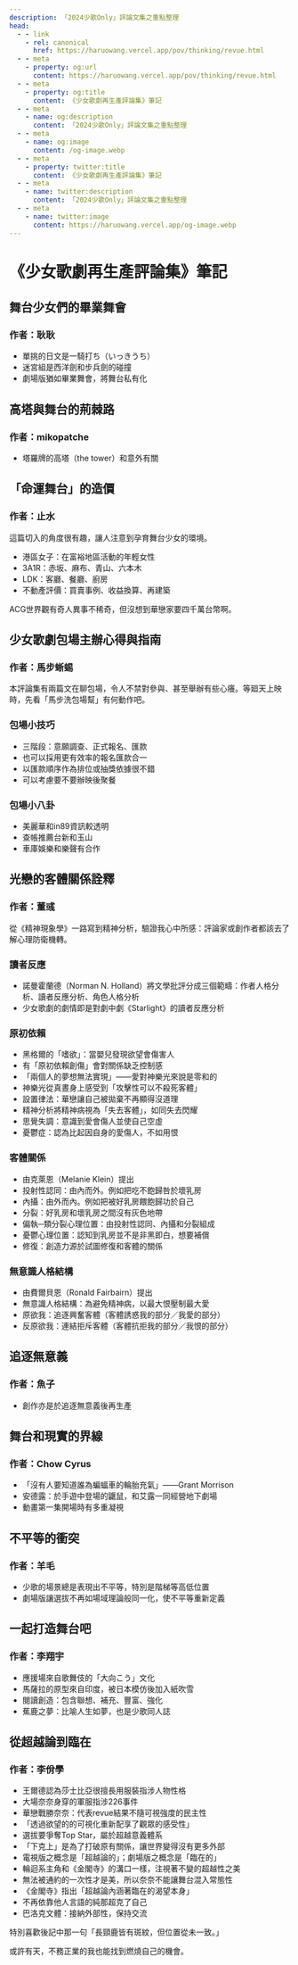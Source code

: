 ```yaml
---
description: 「2024少歌Only」評論文集之重點整理
head:
  - - link
    - rel: canonical
      href: https://haruowang.vercel.app/pov/thinking/revue.html
  - - meta
    - property: og:url
      content: https://haruowang.vercel.app/pov/thinking/revue.html
  - - meta
    - property: og:title
      content: 《少女歌劇再生產評論集》筆記
  - - meta
    - name: og:description
      content: 「2024少歌Only」評論文集之重點整理
  - - meta
    - name: og:image
      content: /og-image.webp
  - - meta
    - property: twitter:title
      content: 《少女歌劇再生產評論集》筆記
  - - meta
    - name: twitter:description
      content: 「2024少歌Only」評論文集之重點整理
  - - meta
    - name: twitter:image
      content: https://haruowang.vercel.app/og-image.webp
---
```


# 《少女歌劇再生產評論集》筆記

<p><Badge type="info" text="🌳 Evergreen" /></P>

## 舞台少女們的畢業舞會
### 作者：耿耿
- 單挑的日文是一騎打ち（いっきうち）
- 迷宮組是西洋劍和步兵劍的碰撞
- 劇場版猶如畢業舞會，將舞台私有化

## 高塔與舞台的荊棘路
### 作者：mikopatche
- 塔羅牌的高塔（the tower）和意外有關

## 「命運舞台」的造價
### 作者：止水

這篇切入的角度很有趣，讓人注意到孕育舞台少女的環境。

- 港區女子：在富裕地區活動的年輕女性
- 3A1R：赤坂、麻布、青山、六本木
- LDK：客廳、餐廳、廚房
- 不動產評價：買賣事例、收益換算、再建築

ACG世界觀有奇人異事不稀奇，但沒想到華戀家要四千萬台幣啊。

## 少女歌劇包場主辦心得與指南
### 作者：馬步蜥蜴

本評論集有兩篇文在聊包場，令人不禁對參與、甚至舉辦有些心癢。等廻天上映時，先看「馬步洗包場幫」有何動作吧。

### 包場小技巧
- 三階段：意願調查、正式報名、匯款
- 也可以採用更有效率的報名匯款合一
- 以匯款順序作為排位或抽獎依據很不錯
- 可以考慮要不要辦映後聚餐
### 包場小八卦
- 美麗華和in89資訊較透明
- 查帳推薦台新和玉山
- 車庫娛樂和樂聲有合作

## 光戀的客體關係詮釋
### 作者：董彧

從《精神現象學》一路寫到精神分析，驗證我心中所感：評論家或創作者都該去了解心理防衛機轉。

### 讀者反應
- 諾曼霍蘭德（Norman N. Holland）將文學批評分成三個範疇：作者人格分析、讀者反應分析、角色人格分析
- 少女歌劇的劇情即是對劇中劇《Starlight》的讀者反應分析
### 原初依賴
- 黑格爾的「嗜欲」：當嬰兒發現欲望會傷害人
- 有「原初依賴創傷」會對關係缺乏控制感
- 「兩個人的夢想無法實現」——愛對神樂光來說是零和的
- 神樂光從真晝身上感受到「攻擊性可以不殺死客體」
- 設置律法：華戀讓自己被拋棄不再顯得沒道理
- 精神分析將精神病視為「失去客體」，如同失去閃耀
- 思覺失調：意識到愛會傷人並使自己空虛
- 憂鬱症：認為比起因自身的愛傷人，不如用恨
### 客體關係
- 由克萊恩（Melanie Klein）提出
- 投射性認同：由內而外。例如把吃不飽歸咎於壞乳房
- 內攝：由外而內。例如把被好乳房餵飽歸功於自己
- 分裂：好乳房和壞乳房之間沒有灰色地帶
- 偏執─類分裂心理位置：由投射性認同、內攝和分裂組成
- 憂鬱心理位置：認知到乳房並不是非黑即白，想要補償
- 修復：創造力源於試圖修復和客體的關係
### 無意識人格結構
- 由費爾貝恩（Ronald Fairbairn）提出
- 無意識人格結構：為避免精神病，以最大恨壓制最大愛
- 原欲我：追逐興奮客體（客體誘惑我的部分／我愛的部分）
- 反原欲我：連結拒斥客體（客體抗拒我的部分／我恨的部分）

## 追逐無意義
### 作者：魚子
- 創作亦是於追逐無意義後再生產

## 舞台和現實的界線
### 作者：Chow Cyrus
- 「沒有人要知道誰為蝙蝠車的輪胎充氣」——Grant Morrison
- 安德露：於手遊中登場的鼴鼠，和艾露一同經營地下劇場
- 動畫第一集開場時有多重凝視

## 不平等的衝突
### 作者：羊毛
- 少歌的場景總是表現出不平等，特別是階梯等高低位置
- 劇場版讓選拔不再如場域理論般同一化，使不平等重新定義

## 一起打造舞台吧
### 作者：李翔宇
- 應援場來自歌舞伎的「大向こう」文化
- 馬薩拉的原型來自印度，被日本模仿後加入紙吹雪
- 閱讀創造：包含聯想、補充、豐富、強化
- 蕉鹿之夢：比喻人生如夢，也是少歌同人誌

## 從超越論到臨在
### 作者：李佾學
- 王爾德認為莎士比亞很擅長用服裝指涉人物性格
- 大場奈奈身穿的軍服指涉226事件
- 華戀戰勝奈奈：代表revue結果不隨可視強度的民主性
- 「透過欲望的的可視化重新配享了觀眾的感受性」
- 選拔要爭奪Top Star，屬於超越意義體系
- 「下克上」是為了打破原有關係，讓世界變得沒有更多外部
- 電視版之概念是「超越論的」；劇場版之概念是「臨在的」
- 輪迴系主角和《金閣寺》的溝口一樣，注視著不變的超越性之美
- 無法被通約的一次性才是美，所以奈奈不能讓舞台混入常態性
- 《金閣寺》指出「超越論內涵著臨在的渴望本身」
- 不再依靠他人言語的純那超克了自己
- 巴洛克文體：接納外部性，保持交流

特別喜歡後記中那一句「長頸鹿皆有斑紋，但位置從未一致。」

或許有天，不務正業的我也能找到燃燒自己的機會。